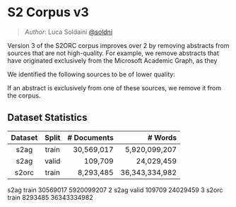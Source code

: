 # S2 Corpus v3

> *Author*: Luca Soldaini [@soldni](github.com/soldni)


Version 3 of the S2ORC corpus improves over 2 by removing abstracts from sources that
are not high-quality. For example, we remove abstracts that have originated exclusively
from the Microsoft Academic Graph, as they

We identified the following sources to be of lower quality:

If an abstract is exclusively from one of these sources, we remove it from the corpus.


## Dataset Statistics

| Dataset | Split | # Documents | # Words        |
|:-------:|:-----:|------------:|---------------:|
| s2ag    | train | 30,569,017  |  5,920,099,207 |
| s2ag    | valid |    109,709  |     24,029,459 |
| s2orc   | train |  8,293,485  | 36,343,334,982 |



s2ag
train
30569017
5920099207
2
s2ag
valid
109709
24029459
3
s2orc
train
8293485
36343334982
